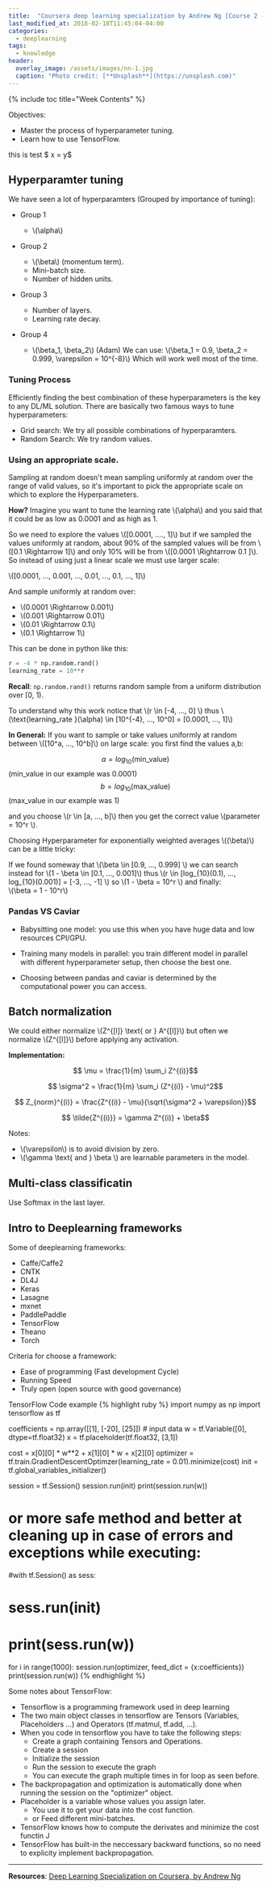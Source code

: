 ```yaml
---
title:  "Coursera deep learning specialization by Andrew Ng [Course 2 - Week 3]"
last_modified_at: 2018-02-18T11:45:04-04:00
categories: 
  - deeplearning
tags:
  - knowledge
header:
  overlay_image: /assets/images/nn-1.jpg
  caption: "Photo credit: [**Unsplash**](https://unsplash.com)"
---
```

<p></p>



{% include toc title="Week Contents" %}

Objectives:
* Master the process of hyperparameter tuning.
* Learn how to use TensorFlow.

this is test $ x = y$

## Hyperparamter tuning
We have seen a lot of hyperparamters (Grouped by importance of tuning):
- Group 1
  * \\(\alpha\\)

- Group 2
  * \\(\beta\\) (momentum term).
  * Mini-batch size.
  * Number of hidden units.

- Group 3
  * Number of layers.
  * Learning rate decay.

- Group 4
  * \\(\beta_1, \beta_2\\) (Adam) We can use: \\(\beta_1 = 0.9, \beta_2 = 0.999, \varepsilon = 10^{-8}\\)  Which will work well most of the time.


### Tuning Process
Efficiently finding the best combination of these hyperparameters is the key to any DL/ML solution. There are basically two famous ways to tune hyperparameters:
* Grid search: We try all possible combinations of hyperparamters.
* Random Search: We try random values.

### Using an appropriate scale.
Sampling at random doesn't mean sampling uniformly at random over the range of valid values, so it's important to pick the appropriate scale on which to explore the Hyperparameters.

**How?**
Imagine you want to tune the learning rate \\(\alpha\\) and you said that it could be as low as 0.0001 and as high as 1.

So we need to explore the values \\([0.0001, ...., 1]\\)
but if we sampled the values uniformly at random, about 90% of the sampled values will be from \\([0.1 \Rightarrow 1]\\)
and only 10% will be from \\([0.0001 \Rightarrow 0.1 ]\\).
So instead of using just a linear scale we must use larger scale:

\\([0.0001, ..., 0.001, ..., 0.01, ..., 0.1, ..., 1]\\)

And sample uniformly at random over:
* \\(0.0001 \Rightarrow 0.001\\)
* \\(0.001 \Rightarrow 0.01\\)
* \\(0.01 \Rightarrow 0.1\\)
* \\(0.1 \Rightarrow 1\\)

This can be done in python like this:
```python
r = -4 * np.random.rand()
learning_rate = 10**r
```
**Recall**: ```np.random.rand()``` returns random sample from a uniform distribution over [0, 1).

To understand why this work notice that \\(r \in [-4, ..., 0] \\)
thus \\(\text{learning_rate }(\alpha) \in [10^{-4}, ..., 10^0] = [0.0001, ..., 1]\\)

**In General:**
If you want to sample or take values uniformly at random between \\([10^a, ..., 10^b]\\) on large scale:
you first find the values a,b:

$$ a = log_{10}(\text{min_value}) $$ (min_value in our example was 0.0001)
$$ b = log_{10}(\text{max_value}) $$ (max_value in our example was 1)

and you choose \\(r \in [a, ..., b]\\) then you get the correct value \\(parameter = 10^r \\).

Choosing Hyperparameter for exponentially weighted averages \\((\beta)\\) can be a little tricky:

If we found someway that \\(\beta \in [0.9, ..., 0.999] \\)
we can search instead for \\(1 - \beta \in [0.1, ..., 0.001]\\)
thus \\(r \in [log_{10}(0.1), ..., log_{10}(0.001)] = [-3, ..., -1] \\)
so \\(1 - \beta = 10^r \\)
and finally: <br>
\\(\beta = 1 - 10^r\\)


### Pandas VS Caviar
* Babysitting one model:
you use this when you have huge data and low resources CPI/GPU.
* Training many models in parallel:
you train different model in parallel with different hyperparameter setup, then choose the best one.

* Choosing between pandas and caviar is determined by the computational power you can access.


## Batch normalization
We could either normalize \\(Z^{[l]} \text{ or } A^{[l]}\\) but often we normalize \\(Z^{[l]}\\) before applying any activation.

**Implementation:**

$$ \mu = \frac{1}{m} \sum_i Z^{(i)}$$

$$ \sigma^2 = \frac{1}{m} \sum_i (Z^{(i)} - \mu)^2$$

$$ Z_{norm}^{(i)} = \frac{Z^{(i)} - \mu}{\sqrt{\sigma^2 + \varepsilon}}$$

$$ \tilde{Z^{(i)}} = \gamma Z^{(i)} + \beta$$

Notes:
* \\(\varepsilon\\) is to avoid division by zero.
* \\(\gamma \text{ and } \beta \\) are learnable parameters in the model.

## Multi-class classificatin
Use Softmax in the last layer.

## Intro to Deeplearning frameworks

Some of deeplearning frameworks:
* Caffe/Caffe2
* CNTK
* DL4J
* Keras
* Lasagne
* mxnet
* PaddlePaddle
* TensorFlow
* Theano
* Torch

Criteria for choose a framework:
- Ease of programming (Fast development Cycle)
- Running Speed
- Truly open (open source with good governance)



TensorFlow Code example 
{% highlight ruby %}
import numpy as np
import tensorflow as tf

coefficients = np.array([[1], [-20], [25]]) # input data
w = tf.Variable([0], dtype=tf.float32)
x = tf.placeholder(tf.float32, [3,1])

cost = x[0][0] * w**2 + x[1][0] * w + x[2][0]
optimizer = tf.train.GradientDescentOptimzer(learning_rate = 0.01).minimize(cost)
init = tf.global_variables_initializer()

session = tf.Session()
session.run(init)
print(session.run(w))

# or more safe method and better at cleaning up in case of errors and exceptions while executing:
#with tf.Session() as sess:
# sess.run(init)
# print(sess.run(w))

for i in range(1000):
  session.run(optimizer, feed_dict = {x:coefficients})
print(session.run(w))
{% endhighlight %}

Some notes about TensorFlow:
* Tensorflow is a programming framework used in deep learning
* The two main object classes in tensorflow are Tensors (Variables, Placeholders ...) and Operators (tf.matmul, tf.add, ...).
* When you code in tensorflow you have to take the following steps:
  * Create a graph containing Tensors and Operations.
  * Create a session
  * Initialize the session
  * Run the session to execute the graph
  * You can execute the graph multiple times in for loop as seen before.
* The backpropagation and optimization is automatically done when running the session on the "optimizer" object.
* Placeholder is a variable whose values you assign later.
  * You use it to get your data into the cost function.
  * or Feed different mini-batches.
* TensorFlow knows how to compute the derivates and minimize the cost functin J
* TensorFlow has built-in the neccessary backward functions, so no need to explicity implement backpropagation.

---


**Resources**: [Deep Learning
Specialization on Coursera, by Andrew Ng](https://www.coursera.org/specializations/deep-learning)
